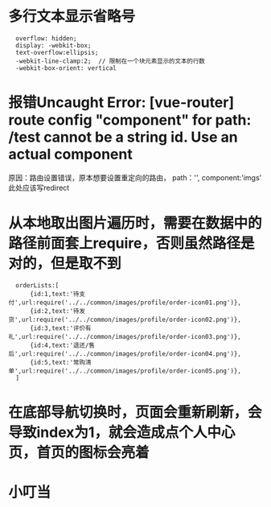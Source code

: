 # 多行文本显示省略号
      overflow: hidden;    
      display: -webkit-box;
      text-overflow:ellipsis;    
      -webkit-line-clamp:2;  // 限制在一个块元素显示的文本的行数
      -webkit-box-orient: vertical

# 报错Uncaught Error: [vue-router] route config "component" for path: /test cannot be a string id. Use an actual component

  原因：路由设置错误，原本想要设置重定向的路由，
      path：'',
      component:'imgs'   此处应该写redirect

# 从本地取出图片遍历时，需要在数据中的路径前面套上require，否则虽然路径是对的，但是取不到
      orderLists:[
          {id:1,text:'待支付',url:require('../../common/images/profile/order-icon01.png')},
          {id:2,text:'待发货',url:require('../../common/images/profile/order-icon02.png')},
          {id:3,text:'评价有礼',url:require('../../common/images/profile/order-icon03.png')},
          {id:4,text:'退还/售后',url:require('../../common/images/profile/order-icon04.png')},
          {id:5,text:'常购清单',url:require('../../common/images/profile/order-icon05.png')},
      ]

# 在底部导航切换时，页面会重新刷新，会导致index为1，就会造成点个人中心页，首页的图标会亮着


# 小叮当
